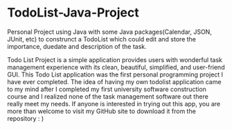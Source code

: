 # TodoList-Java-Project
Personal Project using Java with some Java packages(Calendar, JSON, JUnit, etc) to construnct a TodoList which could edit and store the importance, duedate and description of the task.

Todo List Project is a simple application provides users with wonderful task management experience with its clean, beautiful, simplified, and user-friend GUI.
This Todo List application was the first personal programming project I have ever completed. The idea of having my own todolist application came to my mind after I completed my first university software construction course and I realized none of the task management software out there really meet my needs. If anyone is interested in trying out this app, you are more than welcome to visit my GitHub site to download it from the repository : )
